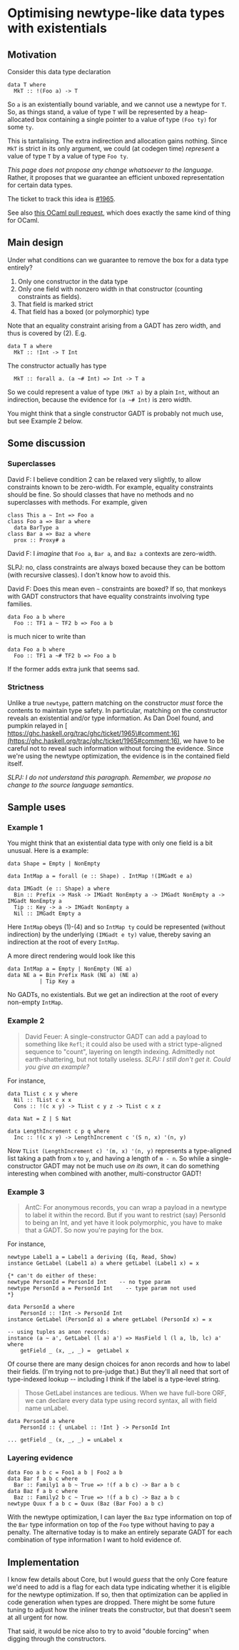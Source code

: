 # Optimising newtype-like data types with existentials


## Motivation



Consider this data type declaration


```wiki
data T where
  MkT :: !(Foo a) -> T
```


So `a` is an existentially bound variable, and we cannot use a newtype for `T`.  So, as things stand, a value of type `T` will be represented by a heap-allocated box containing a single pointer to a value of type `(Foo ty)` for some `ty`.  



This is tantalising.  The extra indirection and allocation gains nothing.  Since `MkT` is strict in its only argument, we could (at codegen time) *represent* a value of type `T` by a value of type `Foo ty`.



*This page does not propose any change whatsoever to the language*. Rather, it proposes
that we guarantee an efficient unboxed representation for certain data types.



The ticket to track this idea is [\#1965](https://gitlab.staging.haskell.org/ghc/ghc/issues/1965). 



See also [
this OCaml pull request](https://github.com/ocaml/ocaml/pull/606), which does exactly the same kind of thing for OCaml.


## Main design



Under what conditions can we guarantee to remove the box for a data type entirely?


1. Only one constructor in the data type
1. Only one field with nonzero width in that constructor (counting constraints as fields).
1. That field is marked strict
1. That field has a boxed (or polymorphic) type


Note that an equality constraint arising from a GADT has zero width, and thus is covered by (2).  E.g.


```wiki
data T a where
  MkT :: !Int -> T Int
```


The constructor actually has type


```wiki
  MkT :: forall a. (a ~# Int) => Int -> T a
```


So we could represent a value of type `(MkT a)` by a plain `Int`, without an indirection, because the evidence for `(a ~# Int)` is zero width.



You might think that a single constructor GADT is probably not much use, but see Example 2 below.


## Some discussion


### Superclasses



David F: I believe condition 2 can be relaxed very slightly, to allow constraints known to be zero-width. For example, equality constraints should be fine. So should classes that have no methods and no superclasses with methods.  For example, given


```
class This a ~ Int => Foo a
class Foo a => Bar a where
  data BarType a
class Bar a => Baz a where
  prox :: Proxy# a
```


David F: I *imagine* that `Foo a`, `Bar a`, and `Baz a` contexts are zero-width.



SLPJ: no, class constraints are always boxed because they can be bottom (with recursive classes).  I don't know how to avoid this.



David F: Does this mean even `~` constraints are boxed? If so, that monkeys with GADT constructors that have equality constraints involving type families.


```
data Foo a b where
  Foo :: TF1 a ~ TF2 b => Foo a b
```


is much nicer to write than


```
data Foo a b where
  Foo :: TF1 a ~# TF2 b => Foo a b
```


If the former adds extra junk that seems sad.


### Strictness



Unlike a true `newtype`, pattern matching on the constructor *must* force the contents to maintain type safety.  In particular, matching on the constructor reveals an existential and/or type information. As Dan Doel found, and pumpkin relayed in [
https://ghc.haskell.org/trac/ghc/ticket/1965\#comment:16](https://ghc.haskell.org/trac/ghc/ticket/1965#comment:16), we have to be careful not to reveal such information without forcing the evidence. Since we're using the newtype optimization, the evidence is in the contained field itself.



*SLPJ: I do not understand this paragraph.  Remember, we propose no change to the source language semantics*.


## Sample uses


### Example 1



You might think that an existential data type with only one field is a bit unusual.  Here is a example:


```
data Shape = Empty | NonEmpty

data IntMap a = forall (e :: Shape) . IntMap !(IMGadt e a)

data IMGadt (e :: Shape) a where
  Bin :: Prefix -> Mask -> IMGadt NonEmpty a -> IMGadt NonEmpty a -> IMGadt NonEmpty a
  Tip :: Key -> a -> IMGadt NonEmpty a
  Nil :: IMGadt Empty a
```


Here `IntMap` obeys (1)-(4) and so `IntMap ty` could be represented (without indirection) by the underlying `(IMGadt e ty)` value, thereby saving an indirection at the root of every `IntMap`.



A more direct rendering would look like this


```wiki
data IntMap a = Empty | NonEmpty (NE a)
data NE a = Bin Prefix Mask (NE a) (NE a)
          | Tip Key a
```


No GADTs, no existentials.  But we get an indirection at the root of every non-empty `IntMap`.


### Example 2


>
>
> David Feuer: A single-constructor GADT can add a payload to something like `Refl`; it could also be used with a strict type-aligned sequence to "count", layering on length indexing. Admittedly not earth-shattering, but not totally useless. *SLPJ: I still don't get it.  Could you give an example?*
>
>


For instance,


```
data TList c x y where
  Nil :: TList c x x
  Cons :: !(c x y) -> TList c y z -> TList c x z

data Nat = Z | S Nat

data LengthIncrement c p q where
  Inc :: !(c x y) -> LengthIncrement c '(S n, x) '(n, y)
```


Now `TList (LengthIncrement c) '(m, x) '(n, y)` represents a type-aligned list taking a path from `x` to `y`, and having a length of `m - n`. So while a single-constructor GADT may not be much use *on its own*, it can do something interesting when combined with another, multi-constructor GADT!


### Example 3


>
>
> AntC: For anonymous records, you can wrap a payload in a newtype to label it within the record. But if you want to restrict (say) PersonId to being an Int, and yet have it look polymorphic, you have to make that a GADT. So now you're paying for the box.
>
>


For instance,


```wiki
newtype Label1 a = Label1 a deriving (Eq, Read, Show)
instance GetLabel (Label1 a) a where getLabel (Label1 x) = x

{* can't do either of these:
newtype PersonId = PersonId Int    -- no type param
newtype PersonId a = PersonId Int    -- type param not used
*}

data PersonId a where
    PersonId :: !Int -> PersonId Int
instance GetLabel (PersonId a) a where getLabel (PersonId x) = x

-- using tuples as anon records:
instance (a ~ a', GetLabel (l a) a') => HasField l (l a, lb, lc) a' where
    getField _ (x, _, _) =  getLabel x
```


Of course there are many design choices for anon records and how to label their fields. (I'm trying not to pre-judge that.) But they'll all need that sort of type-indexed lookup -- including I think if the label is a type-level string.


>
>
> Those GetLabel instances are tedious. When we have full-bore ORF, we can declare every data type using record syntax, all with field name unLabel.
>
>

```wiki
data PersonId a where
    PersonId :: { unLabel :: !Int } -> PersonId Int

... getField _ (x, _, _) = unLabel x
```

### Layering evidence


```
data Foo a b c = Foo1 a b | Foo2 a b
data Bar f a b c where
  Bar :: Family1 a b ~ True => !(f a b c) -> Bar a b c
data Baz f a b c where
  Baz :: Family2 b c ~ True => !(f a b c) -> Baz a b c
newtype Quux f a b c = Quux (Baz (Bar Foo) a b c)
```


With the newtype optimization, I can layer the `Baz` type information on top of the `Bar` type information on top of the `Foo` type without having to pay a penalty. The alternative today is to make an entirely separate GADT for each combination of type information I want to hold evidence of.


## Implementation



I know few details about Core, but I would *guess* that the only Core feature we'd need to add is a flag for each data type indicating whether it is eligible for the newtype optimization. If so, then that optimization can be applied in code generation when types are dropped. There might be some future tuning to adjust how the inliner treats the constructor, but that doesn't seem at all urgent for now.



That said, it would be nice also to try to avoid "double forcing" when digging through the constructors. 


